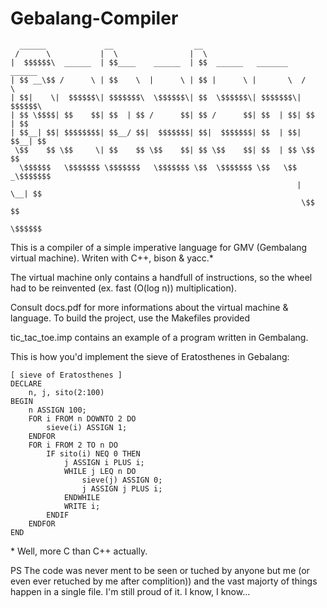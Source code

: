 # Gebalang-Compiler

```
  ______             __                  __                               
 /      \           |  \                |  \                              
|  $$$$$$\  ______  | $$____    ______  | $$  ______   _______    ______  
| $$ __\$$ /      \ | $$    \  |      \ | $$ |      \ |       \  /      \ 
| $$|    \|  $$$$$$\| $$$$$$$\  \$$$$$$\| $$  \$$$$$$\| $$$$$$$\|  $$$$$$\
| $$ \$$$$| $$    $$| $$  | $$ /      $$| $$ /      $$| $$  | $$| $$  | $$
| $$__| $$| $$$$$$$$| $$__/ $$|  $$$$$$$| $$|  $$$$$$$| $$  | $$| $$__| $$
 \$$    $$ \$$     \| $$    $$ \$$    $$| $$ \$$    $$| $$  | $$ \$$    $$
  \$$$$$$   \$$$$$$$ \$$$$$$$   \$$$$$$$ \$$  \$$$$$$$ \$$   \$$ _\$$$$$$$
                                                                |  \__| $$
                                                                 \$$    $$
                                                                  \$$$$$$ 
```
This is a compiler of a simple imperative language for  GMV (Gembalang virtual machine).
Writen with C++, bison & yacc.* 

The virtual machine only contains a handfull of instructions, so the wheel had to be reinvented (ex. fast (O(log n)) multiplication).

Consult docs.pdf for more informations about the virtual machine & language. To build the project, use the Makefiles provided

tic_tac_toe.imp contains an example of a program written in Gembalang.

This is how you'd implement the sieve of Eratosthenes in Gebalang:

```
[ sieve of Eratosthenes ]
DECLARE
    n, j, sito(2:100)
BEGIN
    n ASSIGN 100;
    FOR i FROM n DOWNTO 2 DO
        sieve(i) ASSIGN 1;
    ENDFOR
    FOR i FROM 2 TO n DO
        IF sito(i) NEQ 0 THEN
            j ASSIGN i PLUS i;
            WHILE j LEQ n DO
                sieve(j) ASSIGN 0;
                j ASSIGN j PLUS i;
            ENDWHILE
            WRITE i;
        ENDIF
    ENDFOR
END
```

\* Well, more C than C++ actually.

PS 
The code was never ment to be seen or tuched by anyone but me (or even ever retuched by me after complition)) and the vast majorty of things happen in a single file. I'm still proud of it. I know, I know...
